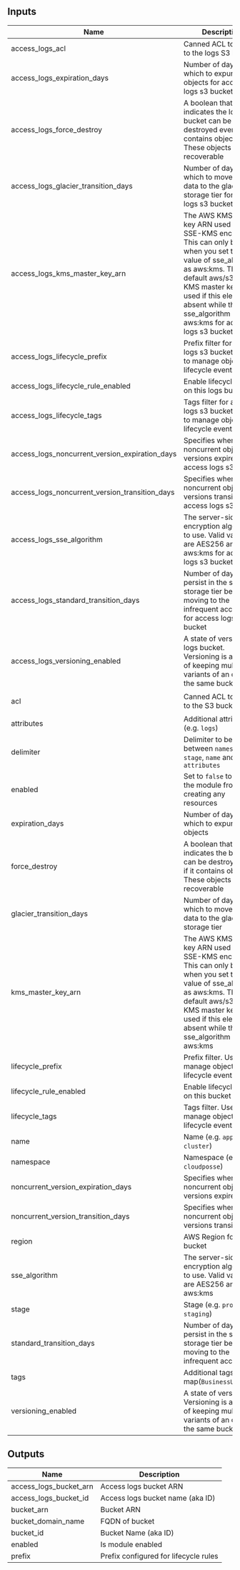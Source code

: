 ## Inputs

| Name | Description | Type | Default | Required |
|------|-------------|:----:|:-----:|:-----:|
| access_logs_acl | Canned ACL to apply to the logs S3 bucket | string | `private` | no |
| access_logs_expiration_days | Number of days after which to expunge the objects for access logs s3 bucket | string | `90` | no |
| access_logs_force_destroy | A boolean that indicates the logs bucket can be destroyed even if it contains objects. These objects are not recoverable | string | `false` | no |
| access_logs_glacier_transition_days | Number of days after which to move the data to the glacier storage tier for access logs s3 bucket | string | `60` | no |
| access_logs_kms_master_key_arn | The AWS KMS master key ARN used for the SSE-KMS encryption. This can only be used when you set the value of sse_algorithm as aws:kms. The default aws/s3 AWS KMS master key is used if this element is absent while the sse_algorithm is aws:kms for access logs s3 bucket | string | `` | no |
| access_logs_lifecycle_prefix | Prefix filter for access logs s3 bucket. Used to manage object lifecycle events | string | `` | no |
| access_logs_lifecycle_rule_enabled | Enable lifecycle events on this logs bucket | string | `true` | no |
| access_logs_lifecycle_tags | Tags filter for access logs s3 bucket. Used to manage object lifecycle events | map | `<map>` | no |
| access_logs_noncurrent_version_expiration_days | Specifies when noncurrent object versions expire for access logs s3 bucket | string | `90` | no |
| access_logs_noncurrent_version_transition_days | Specifies when noncurrent object versions transition for access logs s3 bucket | string | `30` | no |
| access_logs_sse_algorithm | The server-side encryption algorithm to use. Valid values are AES256 and aws:kms for access logs s3 bucket | string | `AES256` | no |
| access_logs_standard_transition_days | Number of days to persist in the standard storage tier before moving to the infrequent access tier for access logs s3 bucket | string | `30` | no |
| access_logs_versioning_enabled | A state of versioning logs bucket. Versioning is a means of keeping multiple variants of an object in the same bucket | string | `true` | no |
| acl | Canned ACL to apply to the S3 bucket | string | `log-delivery-write` | no |
| attributes | Additional attributes (e.g. `logs`) | list | `<list>` | no |
| delimiter | Delimiter to be used between `namespace`, `stage`, `name` and `attributes` | string | `-` | no |
| enabled | Set to `false` to prevent the module from creating any resources | string | `true` | no |
| expiration_days | Number of days after which to expunge the objects | string | `90` | no |
| force_destroy | A boolean that indicates the bucket can be destroyed even if it contains objects. These objects are not recoverable | string | `false` | no |
| glacier_transition_days | Number of days after which to move the data to the glacier storage tier | string | `60` | no |
| kms_master_key_arn | The AWS KMS master key ARN used for the SSE-KMS encryption. This can only be used when you set the value of sse_algorithm as aws:kms. The default aws/s3 AWS KMS master key is used if this element is absent while the sse_algorithm is aws:kms | string | `` | no |
| lifecycle_prefix | Prefix filter. Used to manage object lifecycle events | string | `` | no |
| lifecycle_rule_enabled | Enable lifecycle events on this bucket | string | `true` | no |
| lifecycle_tags | Tags filter. Used to manage object lifecycle events | map | `<map>` | no |
| name | Name  (e.g. `app` or `cluster`) | string | - | yes |
| namespace | Namespace (e.g. `cp` or `cloudposse`) | string | - | yes |
| noncurrent_version_expiration_days | Specifies when noncurrent object versions expire | string | `90` | no |
| noncurrent_version_transition_days | Specifies when noncurrent object versions transition | string | `30` | no |
| region | AWS Region for S3 bucket | string | `us-east-1` | no |
| sse_algorithm | The server-side encryption algorithm to use. Valid values are AES256 and aws:kms | string | `AES256` | no |
| stage | Stage (e.g. `prod`, `dev`, `staging`) | string | - | yes |
| standard_transition_days | Number of days to persist in the standard storage tier before moving to the infrequent access tier | string | `30` | no |
| tags | Additional tags (e.g. map(`BusinessUnit`,`XYZ`) | map | `<map>` | no |
| versioning_enabled | A state of versioning. Versioning is a means of keeping multiple variants of an object in the same bucket | string | `true` | no |

## Outputs

| Name | Description |
|------|-------------|
| access_logs_bucket_arn | Access logs bucket ARN |
| access_logs_bucket_id | Access logs bucket name (aka ID) |
| bucket_arn | Bucket ARN |
| bucket_domain_name | FQDN of bucket |
| bucket_id | Bucket Name (aka ID) |
| enabled | Is module enabled |
| prefix | Prefix configured for lifecycle rules |

